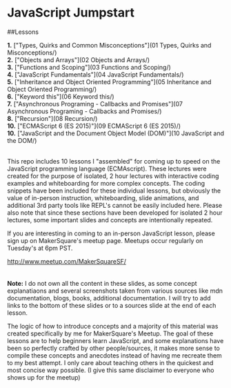 # JavaScript Jumpstart


##Lessons

**1.** ["Types, Quirks and Common Misconceptions"](01 Types, Quirks and Misconceptions/)<br/>
**2.** ["Objects and Arrays"](02 Objects and Arrays/)<br/>
**3.** ["Functions and Scoping"](03 Functions and Scoping/)<br/>
**4.** ["JavaScript Fundamentals"](04 JavaScript Fundamentals/)<br/>
**5.** ["Inheritance and Object Oriented Programming"](05 Inheritance and Object Oriented Programming/)<br/>
**6.** ["Keyword this"](06 Keyword this/)<br/>
**7.** ["Asynchronous Programing - Callbacks and Promises"](07 Asynchronous Programing - Callbacks and Promises/)<br/>
**8.** ["Recursion"](08 Recursion/)<br/>
**10.** ["ECMAScript 6 (ES 2015)"](09 ECMAScript 6 (ES 2015)/)<br/>
**10.** ["JavaScript and the Document Object Model (DOM)"](10 JavaScript and the DOM/)
<br/>
<br/>

This repo includes 10 lessons I "assembled" for coming up to speed on the JavaScript programming language (ECMAscript). These lectures were created for the purpose of isolated, 2 hour lectures with interactive coding examples and whiteboarding for more complex concepts. The coding snippets have been included for these individual lessons, but obviously the value of in-person instruction, whiteboarding, slide animations, and additional 3rd party tools like REPL's cannot be easily included here. Please also note that since these sections have been developed for isolated 2 hour lectures, some important slides and concepts are intentionally repeated.

If you are interesting in coming to an in-person JavaScript lesson, please sign up on MakerSquare's meetup page. Meetups occur regularly on Tuesday's at 6pm PST.

http://www.meetup.com/MakerSquareSF/
<br>
<br>
<br>
**Note:** I do not own all the content in these slides, as some concept explanatiaons and several screenshots taken from various sources like mdn documentation, blogs, books, additional documentation. I will try to add links to the bottom of these slides or to a sources slide at the end of each lesson.

The logic of how to introduce concepts and a majority of this material was created specifically by me for MakerSquare's Meetup. The goal of these lessons are to help beginners learn JavaScript, and some explanations have been so perfectly crafted by other people/sources, it makes more sense to compile these concepts and anecdotes instead of having me recreate them to my best attempt. I only care about teaching others in the quickest and most concise way possible. (I give this same disclaimer to everyone who shows up for the meetup)
